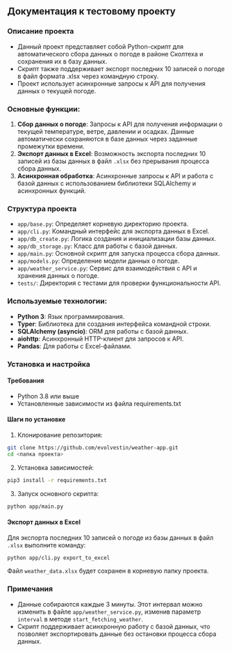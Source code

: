 ## Документация к тестовому проекту

### Описание проекта
- Данный проект представляет собой Python-скрипт для автоматического сбора данных о погоде в районе Сколтеха и сохранения их в базу данных.
- Скрипт также поддерживает экспорт последних 10 записей о погоде в файл формата .xlsx через командную строку. 
- Проект использует асинхронные запросы к API для получения данных о текущей погоде.

### Основные функции:
1. **Сбор данных о погоде**: Запросы к API для получения информации о текущей температуре, ветре, давлении и осадках. 
Данные автоматически сохраняются в базе данных через заданные промежутки времени.
2. **Экспорт данных в Excel**: Возможность экспорта последних 10 записей из базы данных в файл `.xlsx` без прерывания 
процесса сбора данных.
3. **Асинхронная обработка**: Асинхронные запросы к API и работа с базой данных с использованием библиотеки SQLAlchemy 
и асинхронных функций.

### Структура проекта
- `app/base.py`: Определяет корневую директорию проекта.
- `app/cli.py`: Командный интерфейс для экспорта данных в Excel.
- `app/db_create.py`: Логика создания и инициализации базы данных.
- `app/db_storage.py`: Класс для работы с базой данных.
- `app/main.py`: Основной скрипт для запуска процесса сбора данных.
- `app/models.py`: Определение модели данных о погоде.
- `app/weather_service.py`: Сервис для взаимодействия с API и хранения данных о погоде.
- `tests/`: Директория с тестами для проверки функциональности API.

### Используемые технологии:
- **Python 3**: Язык программирования.
- **Typer**: Библиотека для создания интерфейса командной строки.
- **SQLAlchemy (asyncio)**: ORM для работы с базой данных.
- **aiohttp**: Асинхронный HTTP-клиент для запросов к API.
- **Pandas**: Для работы с Excel-файлами.

### Установка и настройка
#### Требования
- Python 3.8 или выше
- Установленные зависимости из файла requirements.txt

#### Шаги по установке
1. Клонирование репозитория:
```bash
git clone https://github.com/evolvestin/weather-app.git
cd <папка проекта>
```
2. Установка зависимостей:
```bash
pip3 install -r requirements.txt
```
3. Запуск основного скрипта:
```bash
python app/main.py
```
#### Экспорт данных в Excel
Для экспорта последних 10 записей о погоде из базы данных в файл `.xlsx` выполните команду:
```bash
python app/cli.py export_to_excel
```
Файл `weather_data.xlsx` будет сохранен в корневую папку проекта.

### Примечания
- Данные собираются каждые 3 минуты. Этот интервал можно изменить в файле `app/weather_service.py`, 
изменив параметр `interval` в методе `start_fetching_weather`.
- Скрипт поддерживает асинхронную работу с базой данных, 
что позволяет экспортировать данные без остановки процесса сбора данных.